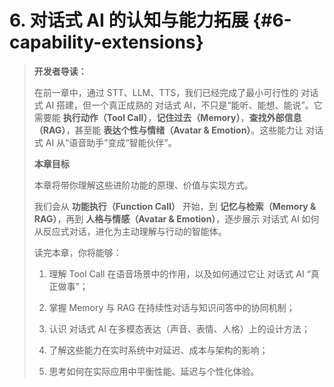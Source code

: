 # 6. 对话式 AI 的认知与能力拓展 {#6-capability-extensions}
> **开发者导读：**
> 
> 在前一章中，通过 STT、LLM、TTS，我们已经完成了最小可行性的 对话式 AI 搭建，但一个真正成熟的 对话式 AI，不只是“能听、能想、能说”。它需要能 **执行动作（Tool Call）**，**记住过去（Memory）**，**查找外部信息（RAG）**，甚至能 **表达个性与情绪（Avatar & Emotion）**。这些能力让 对话式 AI 从“语音助手”变成“智能伙伴”。
> 
>   
> 
> **本章目标**
> 
> 本章将带你理解这些进阶功能的原理、价值与实现方式。
> 
> 我们会从 **功能执行（Function Call）** 开始，到 **记忆与检索（Memory & RAG）**，再到 **人格与情感（Avatar & Emotion）**，逐步展示 对话式 AI 如何从反应式对话，进化为主动理解与行动的智能体。
> 
> 读完本章，你将能够：
> 
> 1. 理解 Tool Call 在语音场景中的作用，以及如何通过它让 对话式 AI “真正做事”；
>     
> 2. 掌握 Memory 与 RAG 在持续性对话与知识问答中的协同机制；
>     
> 3. 认识 对话式 AI 在多模态表达（声音、表情、人格）上的设计方法；
>     
> 4. 了解这些能力在实时系统中对延迟、成本与架构的影响；
>     
> 5. 思考如何在实际应用中平衡性能、延迟与个性化体验。